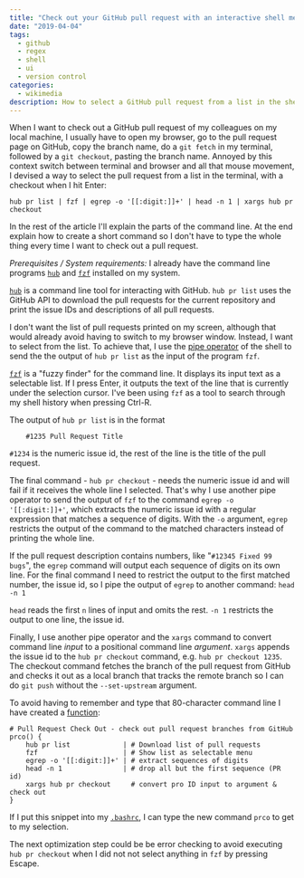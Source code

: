 ```yaml
---
title: "Check out your GitHub pull request with an interactive shell menu"
date: "2019-04-04"
tags:
  - github
  - regex
  - shell
  - ui
  - version control
categories:
  - wikimedia
description: How to select a GitHub pull request from a list in the shell, with a checkout when you hit Enter
---
```


When I want to check out a GitHub pull request of my colleagues on my local machine, I usually have to open my browser, go to the pull request page on GitHub, copy the branch name, do a `git fetch` in my terminal, followed by a `git checkout`, pasting the branch name. Annoyed by this context switch between terminal and browser and all that mouse movement, I devised a way to select the pull request from a list in the terminal, with a checkout when I hit Enter:

```shell
hub pr list | fzf | egrep -o '[[:digit:]]+' | head -n 1 | xargs hub pr checkout
```

In the rest of the article I'll explain the parts of the command line. At the end explain how to create a short command so I don't have to type the whole thing every time I want to check out a pull request.

*Prerequisites / System requirements:* I already have the command line programs [`hub`][1] and [`fzf`][2] installed on my system.

[`hub`][1] is a command line tool for interacting with GitHub. `hub pr list` uses the GitHub API to download the pull requests for the current repository and print the issue IDs and descriptions of all pull requests.

I don't want the list of pull requests printed on my screen, although that would already avoid having to switch to my browser window. Instead, I want to select from the list. To achieve that, I use the [pipe operator](https://ryanstutorials.net/linuxtutorial/piping.php) of the shell to send the the output of `hub pr list` as the input of the program `fzf`.

[`fzf`][2] is a "fuzzy finder" for the command line. It displays its input text as a selectable list. If I press Enter, it outputs the text of the line that is currently under the selection cursor. I've been using `fzf` as a tool to search through my shell history when pressing Ctrl-R.

The output of `hub pr list` is in the format

```
    #1235 Pull Request Title
```

`#1234` is the numeric issue id, the rest of the line is the title of the pull request.

The final command - `hub pr checkout` - needs the numeric issue id and will fail if it receives the whole line I selected. That's why I use another pipe operator to send the output of `fzf` to the command `egrep -o '[[:digit:]]+'`, which extracts the numeric issue id with a regular expression that matches a sequence of digits. With the `-o` argument, `egrep` restricts the output of the command to the matched characters instead of printing the whole line.

If the pull request description contains numbers, like "`#12345 Fixed 99 bugs`", the `egrep` command will output each sequence of digits on its own line. For the final command I need to restrict the output to the first matched number, the issue id, so I pipe the output of `egrep` to another command: `head -n 1`

`head` reads the first `n` lines of input and omits the rest. `-n 1` restricts the output to one line, the issue id.

Finally, I use another pipe operator and the `xargs` command to convert command line *input* to a positional command line *argument*. `xargs` appends the issue id to the `hub pr checkout` command, e.g. `hub pr checkout 1235`. The checkout command fetches the branch of the pull request from GitHub and checks it out as a local branch that tracks the remote branch so I can do `git push` without the `--set-upstream` argument.

To avoid having to remember and type that 80-character command line I have created a [function](https://ryanstutorials.net/bash-scripting-tutorial/bash-functions.php):

```shell
# Pull Request Check Out - check out pull request branches from GitHub
prco() {
    hub pr list             | # Download list of pull requests
    fzf                     | # Show list as selectable menu
    egrep -o '[[:digit:]]+' | # extract sequences of digits
    head -n 1               | # drop all but the first sequence (PR id)
    xargs hub pr checkout     # convert pro ID input to argument & check out
}
```

If I put this snippet into my [`.bashrc`](https://unix.stackexchange.com/questions/129143/what-is-the-purpose-of-bashrc-and-how-does-it-work), I can type the new command `prco` to get to my selection.

The next optimization step could be be error checking to avoid executing `hub pr checkout` when I did not not select anything in `fzf` by pressing Escape.

[1]: https://github.com/github/hub
[2]: https://github.com/junegunn/fzf
